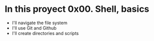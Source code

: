 # In this proyect 0x00. Shell, basics
* I'll navigate the file system
* I'll use Git and Github
* I'll create directories and scripts
